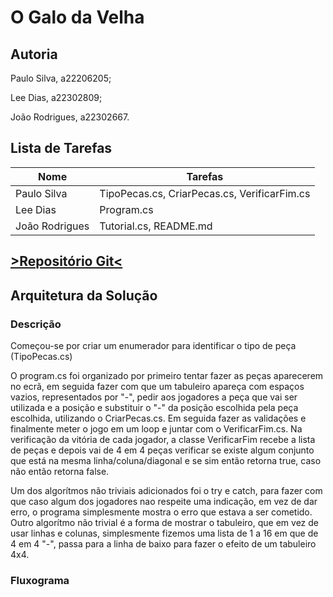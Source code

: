 # O Galo da Velha

## Autoria

Paulo Silva, a22206205;

Lee Dias, a22302809;

João Rodrigues, a22302667.

## Lista de Tarefas

| Nome          | Tarefas                                     |
| --------------|---------------------------------------------|
| Paulo Silva   | TipoPecas.cs, CriarPecas.cs, VerificarFim.cs|
| Lee Dias      | Program.cs                                  |
| João Rodrigues| Tutorial.cs, README.md                      |

## [>Repositório Git<](https://github.com/Pninja12/O-galo-velho)

## Arquitetura da Solução

### Descrição

 Começou-se por criar um enumerador para identificar o tipo de peça
(TipoPecas.cs)

 O program.cs foi organizado por primeiro tentar fazer as peças aparecerem no
ecrã, em seguida fazer com que um tabuleiro apareça com espaços vazios,
representados por "-",  pedir aos jogadores a peça que vai ser utilizada
e a posição e substituir o "-" da posição escolhida pela peça escolhida,
utilizando o CriarPecas.cs.
Em seguida fazer as validações e finalmente meter o jogo em um loop e juntar
com o VerificarFim.cs. Na verificação da vitória de cada jogador, a classe
VerificarFim recebe a lista de peças e depois vai de 4 em 4 peças verificar se
existe algum conjunto que está na mesma linha/coluna/diagonal e se sim então
retorna true, caso não então retorna false.

 Um dos algorítmos não triviais adicionados foi o try e catch, para fazer com
que caso algum dos jogadores nao respeite uma indicação, em vez de dar erro,
o programa simplesmente mostra o erro que estava a ser cometido.
Outro algorítmo não trivial é a forma de mostrar o tabuleiro, que em vez de usar
linhas e colunas, simplesmente fizemos uma lista de 1 a 16 em que de 4 em 4 "-",
passa para a linha de baixo para fazer o efeito de um tabuleiro 4x4.

### Fluxograma
